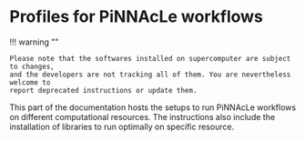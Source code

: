 # Profiles for PiNNAcLe workflows

!!! warning ""
    
    Please note that the softwares installed on supercomputer are subject to changes, 
    and the developers are not tracking all of them. You are nevertheless welcome to 
    report deprecated instructions or update them.

This part of the documentation hosts the setups to run PiNNAcLe workflows on
different computational resources. The instructions also include the
installation of libraries to run optimally on specific resource.

